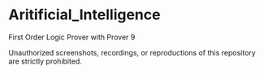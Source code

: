 # Aritificial_Intelligence
First Order Logic Prover with Prover 9 

Unauthorized screenshots, recordings, or reproductions of this repository are strictly prohibited.
